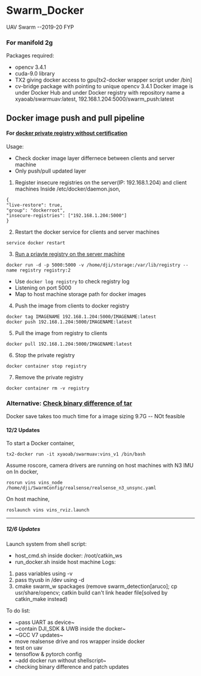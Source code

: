 # Swarm_Docker
UAV Swarm --2019-20 FYP
### For manifold 2g 
Packages required:
- opencv 3.4.1
- cuda-9.0 library
- TX2 giving docker access to gpu[tx2-docker wrapper script under /bin]
- cv-bridge package with pointing to unique opencv 3.4.1
Docker image is under Docker Hub  and under Docker registry with repository name a xyaoab/swarmuav:latest, 192.168.1.204:5000/swarm_push:latest

## Docker image push and pull pipeline 
#### For [docker private registry without certification](https://docs.docker.com/registry/insecure/)
Usage: 
- Check docker image layer differnece between clients and server machine
- Only push/pull updated layer 

1. Register insecure registries on the server(IP: 192.168.1.204) and client machines 
  Inside /etc/docker/daemon.json, 
  ```
  {
  "live-restore": true,
  "group": "dockerroot",
  "insecure-registries": ["192.168.1.204:5000"]
  }
  ```
2. Restart the docker service for clients and server machines 
```
service docker restart
```
3. [Run a priavte registry on the server machine](https://ithelp.ithome.com.tw/articles/10191213)
```
docker run -d -p 5000:5000 -v /home/dji/storage:/var/lib/registry --name registry registry:2
```
- Use ```docker log registry``` to check registry log 
- Listening on port 5000
- Map to host machine storage path for docker images
4. Push the image from clients to docker registry
```
docker tag IMAGENAME 192.168.1.204:5000/IMAGENAME:latest
docker push 192.168.1.204:5000/IMAGENAME:latest
```
5. Pull the image from registry to clients
```
docker pull 192.168.1.204:5000/IMAGENAME:latest
```
6. Stop the private registry
```
docker container stop registry
```
7. Remove the private registry 
```
docker container rm -v registry
```
### Alternative: [Check binary difference of tar](https://github.com/dvddarias/docker-sync)
Docker save takes too much time for a image sizing 9.7G -- NOt feasible


#### 12/2 Updates
To start a Docker container,
```
tx2-docker run -it xyaoab/swarmuav:vins_v1 /bin/bash
```
Assume roscore, camera drivers are running on host machines with N3 IMU on 
In docker,
```
rosrun vins vins_node /home/dji/SwarmConfig/realsense/realsense_n3_unsync.yaml 
```
On host machine, 
```
roslaunch vins vins_rviz.launch
```
---
##### 12/6 Updates
Launch system from shell script:

- host_cmd.sh inside docker: /root/catkin_ws
- run_docker.sh inside host machine
Logs: 
1. pass variables using -v 
2. pass ttyusb in /dev using -d
3. cmake swarm_w spackages  (remove swarm_detection[aruco]; cp usr/share/opencv; catkin build can't link header file[solved by catkin_make instead)


To do list: 
- ~pass UART as device~
- ~contain DJI_SDK & UWB inside the docker~
- ~GCC V7 updates~
- move realsense drive and ros wrapper inside docker 
- test on uav 
- tensoflow & pytorch config
- ~add docker run without shellscript~
- checking binary difference and patch updates
